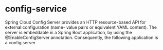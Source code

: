 # config-service
Spring Cloud Config Server provides an HTTP resource-based API for external configuration (name- value pairs or equivalent YAML content). The server is embeddable in a Spring Boot application, by using the @EnableConfigServer annotation. Consequently, the following application is a config server
